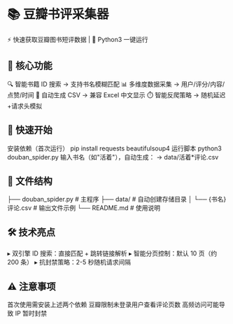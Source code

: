 # 📚 豆瓣书评采集器

⚡ 快速获取豆瓣图书短评数据 | 🚀 Python3 一键运行

## 🌟 核心功能

🔍 智能书籍 ID 搜索 → 支持书名模糊匹配
📊 多维度数据采集 → 用户/评分/内容/点赞/时间
💾 自动生成 CSV → 兼容 Excel 中文显示
⏱️ 智能反爬策略 → 随机延迟+请求头模拟

## 🚦 快速开始

安装依赖（首次运行）
pip install requests beautifulsoup4
运行脚本
python3 douban_spider.py
输入书名（如"活着"），自动生成：
→ data/活着\*评论.csv

## 📁 文件结构

├── douban_spider.py # 主程序
├── data/ # 自动创建存储目录
│ └── {书名}评论.csv # 输出文件示例
└── README.md # 使用说明

## 🛠️ 技术亮点

▸ 双引擎 ID 搜索：直接匹配 + 跳转链接解析
▸ 智能分页控制：默认 10 页（约 200 条）
▸ 抗封禁策略：2-5 秒随机请求间隔

## ⚠️ 注意事项

首次使用需安装上述两个依赖
豆瓣限制未登录用户查看评论页数
高频访问可能导致 IP 暂时封禁
